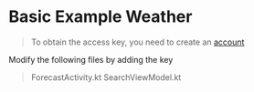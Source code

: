 # Basic Example Weather

> To obtain the access key, you need to create an [account](https://openweathermap.org/)

Modify the following files by adding the key

> ForecastActivity.kt
> SearchViewModel.kt